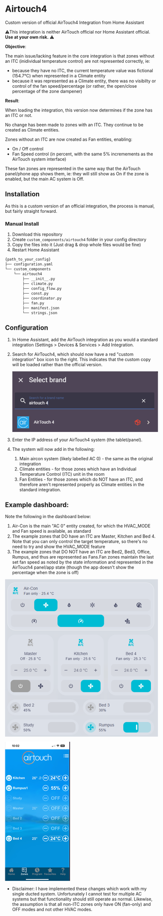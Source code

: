 # Airtouch4

Custom version of official AirTouch4 Integration from Home Assistant

⚠️This integration is neither AirTouch official nor Home Assistant official. **Use at your own risk.** ⚠️

**Objective**:

The main issue/lacking feature in the core integration is that zones without an ITC (inidividual temperature control) are not represented correctly, ie:

* because they have no ITC, the current temperature value was fictional (154.7°C) when represented in a Climate entity
* because it was represented as a Climate entity, there was no visibilty or control of the fan speed/percentage (or rather, the open/close percentage of the zone dampener)

**Result**:

When loading the integration, this version now determines if the zone has an ITC or not.

No change has been made to zones with an ITC. They continue to be created as Climate entities.

Zones without an ITC are now created as Fan entities, enabling:

* On / Off control
* Fan Speed control (in percent, with the same 5% incremements as the AirTouch system interface)

These fan zones are represented in the same way that the AirTouch panel/phone app shows them, ie: they will still show as On if the zone is enabled, but the main AC system is Off.

## Installation

As this is a custom version of an official integration, the process is manual, but fairly straight forward.

### Manual Install

1. Download this repository
2. Create `custom_components/airtouch4` folder in your config directory
3. Copy the files into it (Just drag & drop whole files would be fine)
4. Restart Home Assistant

```
{path_to_your_config}
├── configuration.yaml
└── custom_components
    └── airtouch4
        ├── __init__.py
        ├── climate.py
        ├── config_flow.py
        ├── const.py
        ├── coordinator.py
        ├── fan.py
        ├── manifest.json
        └── strings.json
```

## Configuration

1. In Home Assistant, add the AirTouch integration as you would a standard integration (Settings > Devices & Services > Add Integration.
2. Search for AirTouch4, which should now have a red "custom integration" box icon to the right. This indicates that the custom copy will be loaded rather than the official version.

   ![1741148317025.png](./1741148317025.png)
3. Enter the IP address of your AirTouch4 system (the tablet/panel).
4. The system will now add in the following:

   1. Main aircon system (likely labelled AC 0) - the same as the original integration
   2. Climate entities - for those zones which have an Individual Temperature Control (ITC) unit in the room
   3. Fan Entities - for those zones which do NOT have an ITC, and therefore aren't represented properly as Climate entities in the standard integration.

## Example dashboard:

Note the following in the dashboard below:

1. Air-Con is the main "AC 0" entity created, for which the HVAC_MODE and Fan speed is available, as standard
2. The example zones that DO have an ITC are Master, Kitchen and Bed 4. Note that you can only control the target temperature, so there's no need to try and show the HVAC_MODE feature
3. The example zones that DO NOT have an ITC are Bed2, Bed3, Office, Rumpus, and thus are represented as Fans.Fan zones maintain the last set fan speed as noted by the state information and represented in the AirTouch4 panel/app state (though the app doesn't show the percentage when the zone is off)

 ![1741305685409.png](./1741305685409.png)

![1741305830142.png](./1741305830142.png)


* Disclaimer: I have implemented these changes which work with my single ducted system. Unfortunately I cannot test for multiple AC systems but that functionality should still operate as normal. Likewise, the assumption is that all non-ITC zones only have ON (fan-only) and OFF modes and not other HVAC modes.
